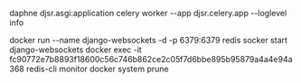 daphne djsr.asgi:application 
celery worker --app djsr.celery.app --loglevel info

docker run --name django-websockets -d -p 6379:6379 redis
socker start django-websockets
docker exec -it fc90772e7b8893f18600c56c746b862ce2c05f7d6bbe895b95879a4a4e94a368 redis-cli
monitor
docker system prune